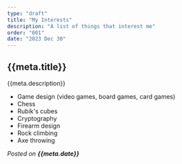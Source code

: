 ```yaml
---
type: "draft"
title: "My Interests"
description: "A list of things that interest me"
order: "001"
date: "2023 Dec 30"
---
```


## {{meta.title}}

{{meta.description}}

- Game design (video games, board games, card games)
- Chess
- Rubik's cubes
- Cryptography
- Firearm design
- Rock climbing
- Axe throwing

*Posted on **{{meta.date}}***
